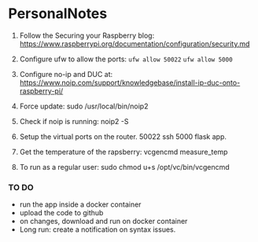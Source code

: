 # PersonalNotes

1. Follow the Securing your Raspberry blog:
https://www.raspberrypi.org/documentation/configuration/security.md

1. Configure ufw to allow the ports: ` ufw allow 50022 ` ` ufw allow 5000 `

1. Configure no-ip and DUC at:
https://www.noip.com/support/knowledgebase/install-ip-duc-onto-raspberry-pi/

1. Force update:
sudo /usr/local/bin/noip2

1. Check if noip is running:
noip2 -S

1. Setup the virtual ports on the router.
50022 ssh 5000 flask app.

1. Get the temperature of the rapsberry:
vcgencmd measure_temp

1. To run as a regular user:
sudo chmod u+s /opt/vc/bin/vcgencmd


### TO DO
- run the app inside a docker container
- upload the code to github
- on changes, download and run on docker container
- Long run: create a notification on syntax issues.
